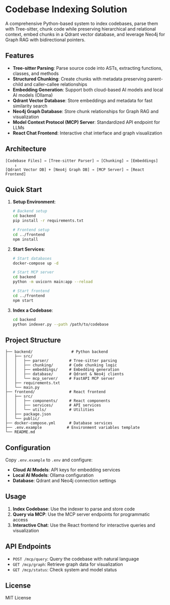 # Codebase Indexing Solution

A comprehensive Python-based system to index codebases, parse them with Tree-sitter, chunk code while preserving hierarchical and relational context, embed chunks in a Qdrant vector database, and leverage Neo4j for Graph RAG with bidirectional pointers.

## Features

- **Tree-sitter Parsing**: Parse source code into ASTs, extracting functions, classes, and methods
- **Structured Chunking**: Create chunks with metadata preserving parent-child and caller-callee relationships
- **Embedding Generation**: Support both cloud-based AI models and local AI models (Ollama)
- **Qdrant Vector Database**: Store embeddings and metadata for fast similarity search
- **Neo4j Graph Database**: Store chunk relationships for Graph RAG and visualization
- **Model Context Protocol (MCP) Server**: Standardized API endpoint for LLMs
- **React Chat Frontend**: Interactive chat interface and graph visualization

## Architecture

```
[Codebase Files] → [Tree-sitter Parser] → [Chunking] → [Embeddings] 
    ↓
[Qdrant Vector DB] + [Neo4j Graph DB] → [MCP Server] → [React Frontend]
```

## Quick Start

1. **Setup Environment**:
   ```bash
   # Backend setup
   cd backend
   pip install -r requirements.txt
   
   # Frontend setup
   cd ../frontend
   npm install
   ```

2. **Start Services**:
   ```bash
   # Start databases
   docker-compose up -d
   
   # Start MCP server
   cd backend
   python -m uvicorn main:app --reload
   
   # Start frontend
   cd ../frontend
   npm start
   ```

3. **Index a Codebase**:
   ```bash
   cd backend
   python indexer.py --path /path/to/codebase
   ```

## Project Structure

```
├── backend/                 # Python backend
│   ├── src/
│   │   ├── parser/         # Tree-sitter parsing
│   │   ├── chunking/       # Code chunking logic
│   │   ├── embeddings/     # Embedding generation
│   │   ├── database/       # Qdrant & Neo4j clients
│   │   └── mcp_server/     # FastAPI MCP server
│   ├── requirements.txt
│   └── main.py
├── frontend/               # React frontend
│   ├── src/
│   │   ├── components/     # React components
│   │   ├── services/       # API services
│   │   └── utils/          # Utilities
│   ├── package.json
│   └── public/
├── docker-compose.yml      # Database services
├── .env.example           # Environment variables template
└── README.md
```

## Configuration

Copy `.env.example` to `.env` and configure:

- **Cloud AI Models**: API keys for embedding services
- **Local AI Models**: Ollama configuration
- **Database**: Qdrant and Neo4j connection settings

## Usage

1. **Index Codebase**: Use the indexer to parse and store code
2. **Query via MCP**: Use the MCP server endpoints for programmatic access
3. **Interactive Chat**: Use the React frontend for interactive queries and visualization

## API Endpoints

- `POST /mcp/query`: Query the codebase with natural language
- `GET /mcp/graph`: Retrieve graph data for visualization
- `GET /mcp/status`: Check system and model status

## License

MIT License
